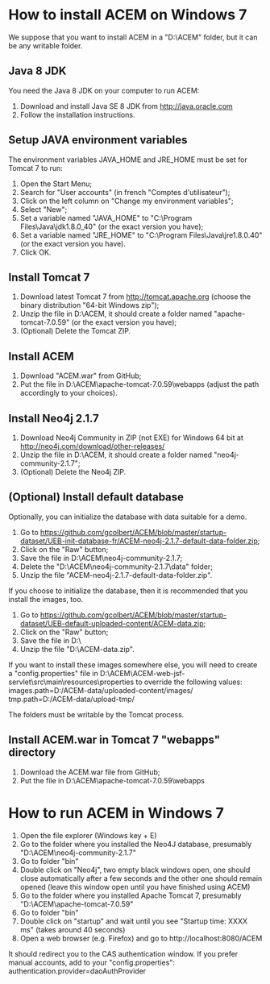 How to install ACEM on Windows 7
===

We suppose that you want to install ACEM in a "D:\ACEM" folder, but it can be any writable folder.

Java 8 JDK
---

You need the Java 8 JDK on your computer to run ACEM:

1. Download and install Java SE 8 JDK from http://java.oracle.com
2. Follow the installation instructions.

Setup JAVA environment variables
---

The environment variables JAVA_HOME and JRE_HOME must be set for Tomcat 7 to run:

1. Open the Start Menu;
2. Search for "User accounts" (in french "Comptes d'utilisateur");
3. Click on the left column on "Change my environment variables";
4. Select "New";
5. Set a variable named "JAVA_HOME" to "C:\Program Files\Java\jdk1.8.0_40" (or the exact version you have);
6. Set a variable named "JRE_HOME" to "C:\Program Files\Java\jre1.8.0.40" (or the exact version you have).
7. Click OK.

Install Tomcat 7
---

1. Download latest Tomcat 7 from http://tomcat.apache.org (choose the binary distribution "64-bit Windows zip");
2. Unzip the file in D:\ACEM, it should create a folder named "apache-tomcat-7.0.59" (or the exact version you have);
3. (Optional) Delete the Tomcat ZIP.

Install ACEM
---

1. Download "ACEM.war" from GitHub;
2. Put the file in D:\ACEM\apache-tomcat-7.0.59\webapps (adjust the path accordingly to your choices).

Install Neo4j 2.1.7
---

1. Download Neo4j Community in ZIP (not EXE) for Windows 64 bit at http://neo4j.com/download/other-releases/
2. Unzip the file in D:\ACEM, it should create a folder named "neo4j-community-2.1.7";
3. (Optional) Delete the Neo4j ZIP.

(Optional) Install default database
---

Optionally, you can initialize the database with data suitable for a demo.

1. Go to https://github.com/gcolbert/ACEM/blob/master/startup-dataset/UEB-init-database-fr/ACEM-neo4j-2.1.7-default-data-folder.zip;
2. Click on the "Raw" button;
3. Save the file in D:\ACEM\neo4j-community-2.1.7;
4. Delete the "D:\ACEM\neo4j-community-2.1.7\data" folder;
5. Unzip the file "ACEM-neo4j-2.1.7-default-data-folder.zip".

If you choose to initialize the database, then it is recommended that you install the images, too.

1. Go to https://github.com/gcolbert/ACEM/blob/master/startup-dataset/UEB-default-uploaded-content/ACEM-data.zip;
2. Click on the "Raw" button;
3. Save the file in D:\
4. Unzip the file "D:\ACEM-data.zip".

If you want to install these images somewhere else, you will need to create a "config.properties" file in D:\ACEM\ACEM-web-jsf-servlet\src\main\resources\properties to override the following values:
    images.path=D:/ACEM-data/uploaded-content/images/
    tmp.path=D:/ACEM-data/upload-tmp/

The folders must be writable by the Tomcat process.

Install ACEM.war in Tomcat 7 "webapps" directory
---

1. Download the ACEM.war file from GitHub;
2. Put the file in D:\ACEM\apache-tomcat-7.0.59\webapps

How to run ACEM in Windows 7
===

1. Open the file explorer (Windows key + E)
2. Go to the folder where you installed the Neo4J database, presumably "D:\ACEM\neo4j-community-2.1.7"
3. Go to folder "bin"
4. Double click on "Neo4j", two empty black windows open, one should close automatically after a few seconds and the other one should remain opened (leave this window open until you have finished using ACEM)
5. Go to the folder where you installed Apache Tomcat 7, presumably "D:\ACEM\apache-tomcat-7.0.59"
6. Go to folder "bin"
7. Double click on "startup" and wait until you see "Startup time: XXXX ms" (takes around 40 seconds)
8. Open a web browser (e.g. Firefox) and go to http://localhost:8080/ACEM

It should redirect you to the CAS authentication window. If you prefer manual accounts, add to your "config.properties":
    authentication.provider=daoAuthProvider

